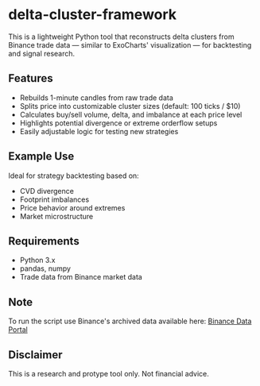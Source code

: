 # delta-cluster-framework

This is a lightweight Python tool that reconstructs delta clusters from Binance trade data — similar to ExoCharts' visualization — for backtesting and signal research.

## Features
- Rebuilds 1-minute candles from raw trade data
- Splits price into customizable cluster sizes (default: 100 ticks / $10)
- Calculates buy/sell volume, delta, and imbalance at each price level
- Highlights potential divergence or extreme orderflow setups
- Easily adjustable logic for testing new strategies

## Example Use
Ideal for strategy backtesting based on:
- CVD divergence
- Footprint imbalances
- Price behavior around extremes
- Market microstructure

## Requirements
- Python 3.x
- pandas, numpy
- Trade data from Binance market data

## Note
To run the script use Binance's archived data available here: [Binance Data Portal](https://data.binance.vision/?prefix=data/futures/um/daily/trades/)

## Disclaimer
This is a research and protype tool only. Not financial advice.
